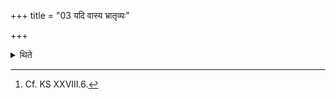 +++
title = "03 यदि वास्य भ्रातृव्यः"

+++

<details><summary>थिते</summary>

3. Even if his (of the sacrificer) enemy has moved in (along with the other people) (the Adhvaryu) should take the Soma) while (the enemy) is (still) within the great altar.[^1]  

[^1]: Cf. KS XXVIII.6.  
</details>
